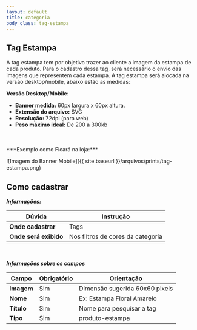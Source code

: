 ```yaml
---
layout: default
title: categoria
body_class: tag-estampa
---
```



## Tag Estampa

A tag estampa tem por objetivo trazer ao cliente a imagem da estampa de cada produto. Para o cadastro dessa tag, será necessário o envio das imagens que representem cada estampa.
A tag estampa será alocada na versão desktop/mobile, abaixo estão as medidas:

**Versão Desktop/Mobile:**

- **Banner medida:** 60px largura x 60px altura.
- **Extensão do arquivo:** SVG
- **Resolução:** 72dpi (para web)
- **Peso máximo ideal:** De 200 a 300kb
<br>

<br>
***Exemplo como Ficará na loja:***

![Imagem do Banner Mobile]({{ site.baseurl }}/arquivos/prints/tag-estampa.png)

## Como cadastrar 
***Informações:***

| Dúvida                          | Instrução                                                               |
| ------------------------------- | ----------------------------------------------------------------------- |
| **Onde cadastrar**              | Tags                                                                    |
| **Onde será exibido**           | Nos filtros de cores da categoria                          |


&nbsp;

***Informações sobre os campos***

| Campo         | Obrigatório         | Orientação                                |
| ------------- | ------------------- | ----------------------------------------- |
| **Imagem**          | Sim | Dimensão sugerida 60x60 pixels |
| **Nome**      | Sim      | Ex: Estampa Floral Amarelo                    |
| **Título**    | Sim | Nome para pesquisar a tag           |
| **Tipo** | Sim | produto-estampa      |



&nbsp;
